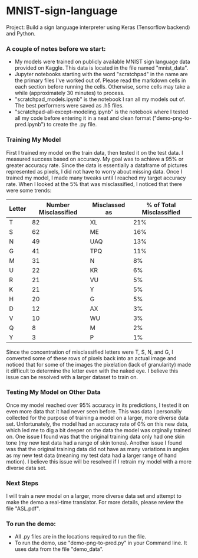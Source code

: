 # MNIST-sign-language
Project: Build a sign language interpreter using Keras (Tensorflow backend) and Python.

### A couple of notes before we start:
- My models were trained on publicly available MNIST sign language data provided on Kaggle. This data is located in the file named "mnist_data".
- Jupyter notebooks starting with the word "scratchpad" in the name are the primary files I've worked out of. Please read the markdown cells in each section before running the cells. Otherwise, some cells may take a while (approximately 30 minutes) to process.
- "scratchpad_models.ipynb" is the notebook I ran all my models out of. The best performers were saved as .h5 files.
- "scratchpad-all-except-modeling.ipynb" is the notebook where I tested all my code before entering it in a neat and clean format ("demo-png-to-pred.ipynb") to create the .py file.

### Training My Model
First I trained my model on the train data, then tested it on the test data. I measured success based on accuracy. My goal was to achieve a 95% or greater accuracy rate. Since the data is essentially a dataframe of pictures represented as pixels, I did not have to worry about missing data. Once I trained my model, I made many tweaks until I reached my target accuracy rate. When I looked at the 5% that was misclassified, I noticed that there were some trends:

Letter	|Number Misclassified	|Misclassed as	|% of Total Misclassified
--- | --- | --- | ---
T	|82	|XL	|21%
S	|62	|ME	|16%
N	|49	|UAQ	|13%
G	|41	|TPQ	|11%
M	|31	|N	|8%
U |22	|KR	|6%
R	|21	|VU	|5%
K |21	|Y	|5%
H	|20	|G	|5%
D	|12	|AX	|3%
V	|10	|WU	|3%
Q	|8	|M	|2%
Y	|3	|P	|1%

Since the concentration of misclassified letters were T, S, N, and G, I converted some of these rows of pixels back into an actual image and noticed that for some of the images the pixelation (lack of granularity) made it difficult to determine the letter even with the naked eye. I believe this issue can be resolved with a larger dataset to train on. 

### Testing My Model on Other Data
Once my model reached over 95% accuracy in its predictions, I tested it on even more data that it had never seen before. This was data I personally collected for the purpose of training a model on a larger, more diverse data set. Unfortunately, the model had an accuracy rate of 0% on this new data, which led me to dig a bit deeper on the data the model was orginally trained on. One issue I found was that the original training data only had one skin tone (my new test data had a range of skin tones). Another issue I found was that the original training data did not have as many variations in angles as my new test data (meaning my test data had a larger range of hand motion). I believe this issue will be resolved if I retrain my model with a more diverse data set.

### Next Steps
I will train a new model on a larger, more diverse data set and attempt to make the demo a real-time translator.
For more details, please review the file "ASL.pdf".

### To run the demo:
- All .py files are in the locations required to run the file.
- To run the demo, use "demo-png-to-pred.py" in your Command line. It uses data from the file "demo_data".
